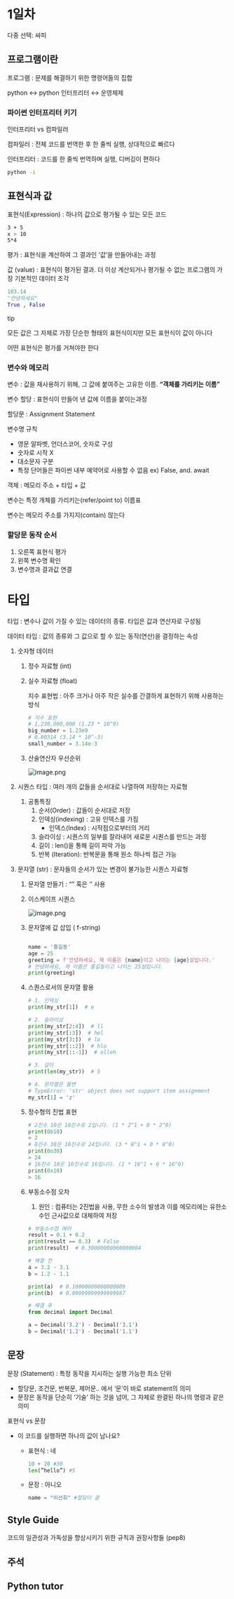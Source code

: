 # 1일차

다중 선택: 싸피

## 프로그램이란

프로그램 : 문제를 해결하기 위한 명령어들의 집합

python ↔ python 인터프리터 ↔ 운영체제

### 파이썬 인터프리터 키기

인터프리터 vs 컴파일러

컴파일러 : 전체 코드를 번역한 후 한 줄씩 실행, 상대적으로 빠르다

인터프리터 : 코드를 한 줄씩 번역하며 실행, 디버깅이 편하다

```bash
python -i
```

## 표현식과 값

표현식(Expression) : 하나의  값으로 평가될 수 있는 모든 코드

```bash
3 + 5
x > 10
5*4
```

평가 : 표현식을 계산하여 그 결과인 ‘값’을 만들어내는 과정

값 (value) : 표현식이 평가된 결과. 더 이상 계산되거나 평가될 수 없는 프로그램의 가장 기본적인 데이터 조각

```python
103.14
"안녕하세요"
True , False
```

tip

모든 값은 그 자체로 가장 단순한 형태의 표현식이지만 모든 표현식이 값이 아니다

어떤 표현식은 평가를 거쳐야한 한다

### 변수와 메모리

변수 : 값을 재사용하기 위해, 그 값에 붙여주는 고유한 이름. **“객체를 가리키는 이름”**

변수 할당 : 표현식이 만들어 낸 값에 이름을 붙이는과정

할당문 : Assignment Statement

변수명 규칙

- 영문 알파벳, 언더스코어, 숫자로 구성
- 숫자로 시작 X
- 대소문자 구분
- 특정 단어들은 파이썬 내부 예약어로 사용할 수 없음 ex) False, and. await

객체 : 메모리 주소 + 타입 + 값

변수는 특정 개체를 가리키는(refer/point to) 이름표

변수는 메모리 주소를 가지지(contain) 않는다

### 할당문 동작 순서

1. 오른쪽 표현식 평가
2. 왼쪽 변수명 확인
3. 변수명과 결과값 연결

# 타입

타입 : 변수나 값이 가질 수 있는 데이터의 종류. 타입은 값과 연산자로 구성됨

데이터 타입 : 값의 종류와 그 값으로 할 수 있는 동작(연산)을 결정하는 속성

1. 숫자형 데이터
    1. 정수 자료형 (int)
    2. 실수 자료형 (float)
        
        지수 표현법  : 아주 크거나 아주 작은 실수를 간결하게 표현하기 위해 사용하는 방식
        
        ```python
        # 지수 표현
        # 1,230,000,000 (1.23 * 10^9)
        big_number = 1.23e9
        # 0.00314 (3.14 * 10^-3)
        small_number = 3.14e-3
        ```
        
    3. 산술연산자 우선순위
        
        ![image.png](image.png)
        

1. 시퀀스 타입 : 여러 개의 값들을 순서대로 나열하여 저장하는 자료형
    1. 공통특징
        1. 순서(Order) : 값들이 순서대로 저장
        2. 인덱싱(indexing) : 고유 인덱스를 가짐
            - 인덱스(Index) : 시작점으로부터의 거리
        3. 슬라이싱 : 시퀀스의 일부를 잘라내어 새로운 시퀀스를 만드는 과정
        4. 길이 : len()을 통해 길이 파악 가능
        5. 반복 (Iteration): 반복문을 통해 원소 하나씩 접근 가능
        
2. 문자열 (str) :  문자들의 순서가 있는 변경이 불가능한 시퀀스 자료형
    1. 문자열 만들기 : “” 혹은 ‘’ 사용
    2. 이스케이프 시퀀스
        
        ![image.png](image%201.png)
        
    3. 문자열에 값 삽입 ( f-string) 
        
        ```python
        
        name = '홍길동'
        age = 25
        greeting = f'안녕하세요, 제 이름은 {name}이고 나이는 {age}살입니다.'
        # 안녕하세요, 제 이름은 홍길동이고 나이는 25살입니다.
        print(greeting)
        
        ```
        
    4. 스퀀스로서의 문자열 활용
        
        ```python
        # 1. 인덱싱
        print(my_str[1])  # e
        
        # 2. 슬라이싱
        print(my_str[2:4])  # ll
        print(my_str[:3])  # hel
        print(my_str[3:])  # lo
        print(my_str[::2])  # hlo
        print(my_str[::-1])  # olleh
        
        # 3. 길이
        print(len(my_str))  # 5
        
        # 4. 문자열은 불변
        # TypeError: 'str' object does not support item assignment
        my_str[1] = 'z'
        
        ```
        
    
    1. 정수형의 진법 표현
        
        ```python
        # 2진수 10은 10진수로 2입니다. (1 * 2^1 + 0 * 2^0)
        print(0b10)
        > 2
        # 8진수 30은 10진수로 24입니다. (3 * 8^1 + 0 * 8^0)
        print(0o30)
        > 24
        # 16진수 10은 10진수로 16입니다. (1 * 16^1 + 0 * 16^0)
        print(0x10)
        > 16
        ```
        
    2. 부동소수점 오차
        1. 원인 : 컴퓨터는 2진법을 사용, 무한 소수의 발생과 이를 메모리에는 유한소수인 근사값으로 대체하여 저장  
        
        ```python
        # 부동소수점 에러
        result = 0.1 + 0.2
        print(result == 0.3)  # False
        print(result)  # 0.30000000000000004
        
        # 해결 전
        a = 3.2 - 3.1
        b = 1.2 - 1.1 
        
        print(a)  # 0.10000000000000009
        print(b)  # 0.09999999999999987
        
        # 해결 후
        from decimal import Decimal
        
        a = Decimal('3.2') - Decimal('3.1')
        b = Decimal('1.2') - Decimal('1.1')
        
        ```
        

## 문장

문장 (Statement) : 특정 동작을 지시하는 실행 가능한 최소 단위

- 할당문, 조건문, 반복문, 제어문.. 에서 ‘문’이 바로 statement의 의미
- 문장은 동작을 단순히 ‘기술’ 하는 것을 넘어, 그 자체로 완결된 하나의 명령과 같은 의미

표현식 vs 문장

- 이 코드를 실행하면 하나의 값이 남나요?
    - 표현식 : 네
        
        ```python
        10 + 20 #30
        len(”hello”) #5
        ```
        
    - 문장 : 아니오
        
        ```python
        name = "이선휘" #할당이 끝
        ```
        

## Style Guide

코드의 일관성과 가독성을 향상시키기 위한 규칙과 권장사항들 (pep8)

## 주석

## Python tutor